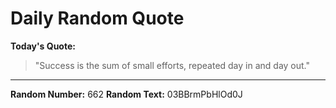 # Daily Random Quote

**Today's Quote:**
> "Success is the sum of small efforts, repeated day in and day out."

---

**Random Number:** 662
**Random Text:** 03BBrmPbHlOd0J
